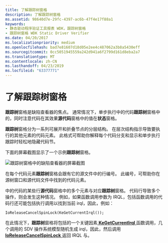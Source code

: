 ```yaml
---
title: 了解跟踪树窗格
description: 了解跟踪树窗格
ms.assetid: 98640d7e-29fc-4397-ac6b-47f4e17f88a1
keywords:
- 静态驱动程序验证工具报表 WDK，跟踪树窗格
- 跟踪树窗格 WDK Static Driver Verifier
ms.date: 04/20/2017
ms.localizationpriority: medium
ms.openlocfilehash: bad7e81607d18d05e2ee4c487062a3b8a5430eff
ms.sourcegitcommit: 0cc5051945559a242d941a6f2799d161d8eba2a7
ms.translationtype: MT
ms.contentlocale: zh-CN
ms.lasthandoff: 04/23/2019
ms.locfileid: "63377771"
---
```

# <a name="understanding-the-trace-tree-pane"></a>了解跟踪树窗格


**跟踪树**窗格是缺陷查看器的焦点。 通常情况下，单步执行中的代码**跟踪树**窗格中的，同时注意代码在其效果**源代码**窗格中的值在**状态**窗格。

**跟踪树**窗格分为一系列可展开和折叠节点的分层结构。 在层次结构指示导致要执行的其他元素的代码元素。 此格式可帮助你解释每个代码分支和显示和单步执行跟踪时轻松地隐藏代码节。

下面的屏幕截图显示了一个示例**跟踪树**窗格。

![跟踪树窗格中的缺陷查看器的屏幕截图](images/sdv-tracetree.png)

在每个代码元素**跟踪树**窗格会跟有它的源文件中的行编号。 此编号，可帮助你在源树窗口和源代码文件中找到的代码元素。

中的代码的某些行**源代码**窗格中的多个元素与对应**跟踪树**窗格。 代码行导致多个操作，则会发生这种情况。 例如，如果函数调用参数为 IRQL，包括函数调用的代码行还可能包括执行调用以找到当前 irql，因此，例如：

```
IoReleaseCancelSpinLock(KeGetCurrentIrql());
```

在此情况下，**跟踪树**窗格将包括的一个关键因素[ **KeGetCurrentIrql** ](https://msdn.microsoft.com/library/windows/hardware/ff552054)函数调用，几个调用的 SDV 操作系统模型随机生成 irql，因此，然后调用[ **IoReleaseCancelSpinLock** ](https://msdn.microsoft.com/library/windows/hardware/ff549550)返回 IRQL 与。

 

 





